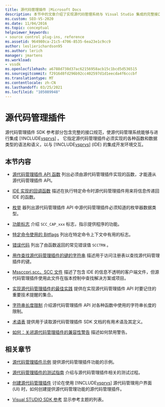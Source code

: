 ```yaml
---
title: 源代码管理插件 |Microsoft Docs
description: 本节中的文章介绍了实现源代码管理系统与 Visual Studio 集成的完整接口规范。
ms.custom: SEO-VS-2020
ms.date: 11/04/2016
ms.topic: conceptual
helpviewer_keywords:
- source control plug-ins, reference
ms.assetid: 964980ca-21c5-4706-8535-6ea23e1c9cc9
author: leslierichardson95
ms.author: lerich
manager: jmartens
ms.workload:
- vssdk
ms.openlocfilehash: a6788d738d37ac62156958acb15c1bcd5d536515
ms.sourcegitcommit: f2916d8fd296b92cc402597d1d1eecda4f6cccbf
ms.translationtype: MT
ms.contentlocale: zh-CN
ms.lasthandoff: 03/25/2021
ms.locfileid: "105089948"
---
```

# <a name="source-control-plug-ins"></a>源代码管理插件
源代码管理插件 SDK 参考部分包含完整的接口规范，使源代码管理系统能够与进行集成 [!INCLUDE[vsprvs](../code-quality/includes/vsprvs_md.md)] 。 它指定源代码管理插件必须实现的各种函数和数据类型的语法和语义，以与 [!INCLUDE[vsprvs](../code-quality/includes/vsprvs_md.md)] (IDE) 的集成开发环境交互。

## <a name="in-this-section"></a>本节内容
- [源代码管理插件 API 函数](../extensibility/source-control-plug-in-api-functions.md) 列出必须由源代码管理插件实现的函数，才能遵从源代码管理插件 API。

- [IDE 实现的回调函数](../extensibility/callback-functions-implemented-by-the-ide.md) 描述在执行特定命令时源代码管理插件用来将信息传递回 IDE 的函数。

- [枚举](../extensibility/enumerators.md) 器列出源代码管理插件 API 中源代码管理插件必须知道的枚举器数据类型。

- [功能标志](../extensibility/capability-flags.md) 介绍 `SCC_CAP_xxx` 标志，指示提供程序的功能。

- [特定命令使用的 Bitflags](../extensibility/bitflags-used-by-specific-commands.md) 列出在特定命令上下文中有用的标志。

- [错误代码](../extensibility/error-codes.md) 列出了由函数返回的常见错误值 `SCCTRN` 。

- [用作查找源代码管理插件的键的字符串](../extensibility/strings-used-as-keys-for-finding-a-source-control-plug-in.md) 描述用于访问注册表以查找源代码管理插件的键。

- [Mssccprj.scc。SCC 文件](../extensibility/mssccprj-scc-file.md) 描述了包含 IDE 的信息不透明的客户端文件，但源代码管理插件使用此文件在版本控制中查找解决方案或项目。

- [实现源代码管理插件的最佳实践](../extensibility/best-practices-for-implementing-a-source-control-plug-in.md) 提供在实现源代码管理插件 API 时要记住的重要技术提醒的集合。

- [字符串长度限制](../extensibility/restrictions-on-string-lengths.md) 介绍源代码管理插件 API 对各种函数中使用的字符串长度的限制。

- [术语表](../extensibility/source-control-plug-in-glossary.md) 提供用于读取源代码管理插件 SDK 文档的有用术语及其定义。

- [如何：关闭源代码管理插件的兼容性警告](../extensibility/how-to-turn-off-compatibility-warnings-for-source-control-plug-ins.md) 描述如何禁用警告。

## <a name="related-sections"></a>相关章节
- [源代码管理插件示例](https://www.microsoft.com/download/details.aspx?id=55984) 提供源代码管理插件功能的示例。

- [源代码管理插件的测试指南](../extensibility/internals/test-guide-for-source-control-plug-ins.md) 介绍与源代码管理插件相关的测试过程。

- [创建源代码管理插件](../extensibility/internals/creating-a-source-control-plug-in.md) 讨论在使用 [!INCLUDE[vsprvs](../code-quality/includes/vsprvs_md.md)] 源代码管理用户界面 (UI) 时，如何创建提供源代码管理功能的源代码管理插件。

- [Visual STUDIO SDK 参考](../extensibility/visual-studio-sdk-reference.md) 显示参考主题的列表。
